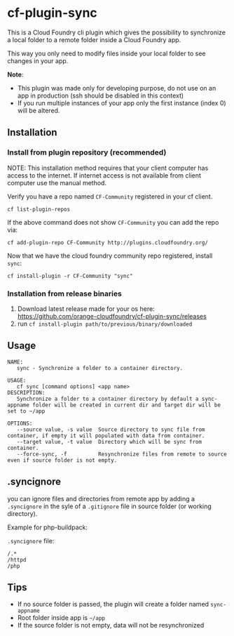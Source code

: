 # cf-plugin-sync

This is a Cloud Foundry cli plugin which gives the possibility to synchronize a local folder to a remote folder inside a 
Cloud Foundry app.
 
This way you only need to modify files inside your local folder to see changes in your app.

**Note**: 
- This plugin was made only for developing purpose, do not use on an app in production (ssh should be disabled in this context)
- If you run multiple instances of your app only the first instance (index 0) will be altered.

## Installation

### Install from plugin repository (recommended)
NOTE: This installation method requires that your client computer has access to the internet.
If internet access is not available from client computer use the manual method.

Verify you have a repo named `CF-Community` registered in your cf client.

```
cf list-plugin-repos
```
If the above command does not show `CF-Community` you can add the repo via:

```
cf add-plugin-repo CF-Community http://plugins.cloudfoundry.org/
```
Now that we have the cloud foundry community repo registered, install `sync`:

```
cf install-plugin -r CF-Community "sync"
```

### Installation from release binaries

1. Download latest release made for your os here: https://github.com/orange-cloudfoundry/cf-plugin-sync/releases
2. run `cf install-plugin path/to/previous/binary/downloaded`

## Usage

```
NAME:
   sync - Synchronize a folder to a container directory.

USAGE:
   cf sync [command options] <app name>
DESCRIPTION:
   Synchronize a folder to a container directory by default a sync-appname folder will be created in current dir and target dir will be set to ~/app

OPTIONS:
   --source value, -s value  Source directory to sync file from container, if empty it will populated with data from container.
   --target value, -t value  Directory which will be sync from container.
   --force-sync, -f          Resynchronize files from remote to source even if source folder is not empty.
```

## .syncignore

you can ignore files and directories from remote app by adding a `.syncignore` in the syle of a `.gitignore` file in source folder (or working directory). 

Example for php-buildpack:

`.syncignore` file:
```
/.*
/httpd
/php
```

## Tips

- If no source folder is passed, the plugin will create a folder named `sync-appname`
- Root folder inside app is `~/app`
- If the source folder is not empty, data will not be resynchronized

